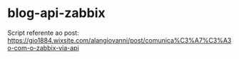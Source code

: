 # blog-api-zabbix
Script referente ao post: https://gio1884.wixsite.com/alangiovanni/post/comunica%C3%A7%C3%A3o-com-o-zabbix-via-api
